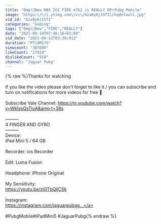 ```yaml
---
title: "Omg!🥶New MAX İCE FİRE m762 is REALLY OP🔥Pubg Mobile"
image: "https:\/\/i.ytimg.com\/vi\/Gix8y6j1SfI\/hqdefault.jpg"
vid_id: "Gix8y6j1SfI"
categories: "Gaming"
tags: ["Omg!🥶New","FİRE","REALLY"]
date: "2021-09-14T07:46:16+03:00"
vid_date: "2021-09-12T03:38:01Z"
duration: "PT14M17S"
viewcount: "307690"
likeCount: "27424"
dislikeCount: "910"
channel: "Jaguar Pubg"
---
```

{% raw %}Thanks for watching<br /><br />If you like the video please don't forget to like it / you can subscribe and turn on notifications for more videos for free 🧡<br /><br />Subscribe Vale Channel: <a rel="nofollow" target="blank" href="https://m.youtube.com/watch?v=WkIssQsTluA&amp;t=38s">https://m.youtube.com/watch?v=WkIssQsTluA&amp;t=38s</a><br /><br />———<br />4 FINGER AND GYRO  <br />———<br />Devıce:<br />iPad Mini 5 / 64 GB <br /><br />Recorder: ios Recorder<br /><br />Edit: Luma Fusion<br /><br />Headphone: iPhone Original<br /><br />My Sensitivity:<br /><a rel="nofollow" target="blank" href="https://youtu.be/ziGTbQljCSk">https://youtu.be/ziGTbQljCSk</a><br />​​​​​​​​​<br />İnstagram:<br /><a rel="nofollow" target="blank" href="https://instagram.com/jaguarpubgg​​​​...">https://instagram.com/jaguarpubgg​​​​...</a><br /><br />#PubgMobile​​​​​​​​​​​​​​​​​​​​​​​​​ #iPadMini5​​​​​​​​​​​​​​​​​​​​​​​​​  #JaguarPubg​​​​​​​​​{% endraw %}
